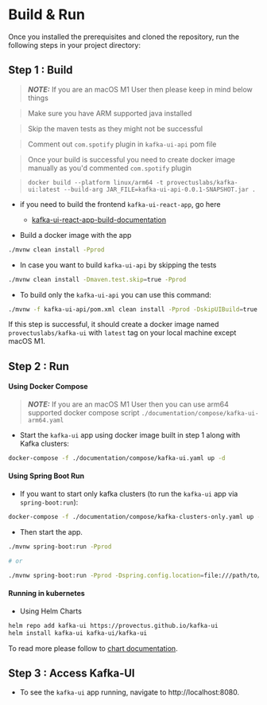 # Build & Run

Once you installed the prerequisites and cloned the repository, run the following steps in your project directory:

## Step 1 : Build
> **_NOTE:_**  If you are an macOS M1 User then please keep in mind below things

> Make sure you have ARM supported java installed

> Skip the maven tests as they might not be successful

> Comment out `com.spotify` plugin in `kafka-ui-api` pom file

> Once your build is successful you need to create docker image manually as you'd commented `com.spotify` plugin

> ```docker build --platform linux/arm64 -t provectuslabs/kafka-ui:latest --build-arg JAR_FILE=kafka-ui-api-0.0.1-SNAPSHOT.jar .```


- if you need to build the frontend `kafka-ui-react-app`, go here
     - [kafka-ui-react-app-build-documentation](../../../kafka-ui-react-app/README.md)

- Build a docker image with the app
```sh
./mvnw clean install -Pprod
```

- In case you want to build `kafka-ui-api` by skipping the tests
```sh
./mvnw clean install -Dmaven.test.skip=true -Pprod
```

- To build only the `kafka-ui-api` you can use this command:
```sh
./mvnw -f kafka-ui-api/pom.xml clean install -Pprod -DskipUIBuild=true
```

If this step is successful, it should create a docker image named `provectuslabs/kafka-ui` with `latest` tag on your local machine except macOS M1.

## Step 2 : Run
#### Using Docker Compose
> **_NOTE:_**  If you are an macOS M1 User then you can use arm64 supported docker compose script `./documentation/compose/kafka-ui-arm64.yaml`
 - Start the `kafka-ui` app using docker image built in step 1 along with Kafka clusters:
```sh
docker-compose -f ./documentation/compose/kafka-ui.yaml up -d
```

#### Using Spring Boot Run
 - If you want to start only kafka clusters (to run the `kafka-ui` app via `spring-boot:run`):
```sh
docker-compose -f ./documentation/compose/kafka-clusters-only.yaml up -d
```
- Then start the app.
```sh
./mvnw spring-boot:run -Pprod

# or

./mvnw spring-boot:run -Pprod -Dspring.config.location=file:///path/to/conf.yaml
```

#### Running in kubernetes
- Using Helm Charts
```sh bash
helm repo add kafka-ui https://provectus.github.io/kafka-ui
helm install kafka-ui kafka-ui/kafka-ui
```
To read more please follow to [chart documentation](../../../charts/kafka-ui/README.md).

## Step 3 : Access Kafka-UI
 - To see the `kafka-ui` app running, navigate to http://localhost:8080.